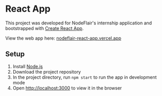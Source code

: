# React App

This project was developed for NodeFlair's internship application and bootstrapped with [Create React App](https://github.com/facebook/create-react-app).


View the web app here: [nodeflair-react-app.vercel.app](https://nodeflair-react-app.vercel.app/)

## Setup

1. Install [Node.js](https://nodejs.org/en/)
2. Download the project repository
3. In the project directory, run `npm start` to run the app in development mode
4. Open [http://localhost:3000](http://localhost:3000) to view it in the browser
